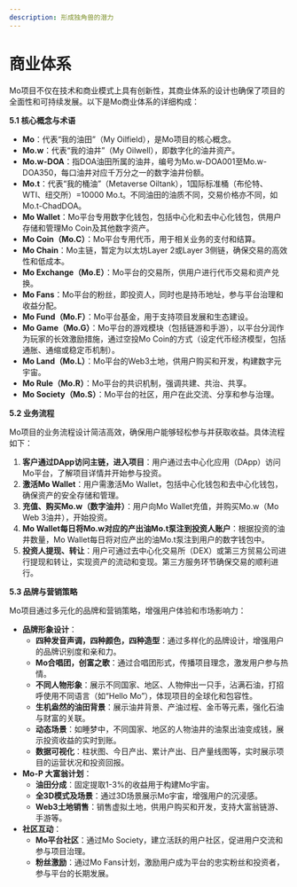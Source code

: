 ```yaml
---
description: 形成独角兽的潜力
---
```


# 商业体系

Mo项目不仅在技术和商业模式上具有创新性，其商业体系的设计也确保了项目的全面性和可持续发展。以下是Mo商业体系的详细构成：

**5.1 核心概念与术语**

* **Mo**：代表“我的油田”（My Oilfield），是Mo项目的核心概念。
* **Mo.w**：代表“我的油井”（My Oilwell），即数字化的油井资产。
* **Mo.w-DOA**：指DOA油田所属的油井，编号为Mo.w-DOA001至Mo.w-DOA350，每口油井对应千万分之一的数字油井份额。
* **Mo.t**：代表“我的桶油”（Metaverse Oiltank），1国际标准桶（布伦特、WTI、纽交所）=10000 Mo.t。不同油田的油质不同，交易价格亦不同，如Mo.t-ChadDOA。
* **Mo Wallet**：Mo平台专用数字化钱包，包括中心化和去中心化钱包，供用户存储和管理Mo Coin及其他数字资产。
* **Mo Coin（Mo.C）**：Mo平台专用代币，用于相关业务的支付和结算。
* **Mo Chain**：Mo主链，暂定为以太坊Layer 2或Layer 3侧链，确保交易的高效性和低成本。
* **Mo Exchange（Mo.E）**：Mo平台的交易所，供用户进行代币交易和资产兑换。
* **Mo Fans**：Mo平台的粉丝，即投资人，同时也是持币地址，参与平台治理和收益分配。
* **Mo Fund（Mo.F）**：Mo平台基金，用于支持项目发展和生态建设。
* **Mo Game（Mo.G）**：Mo平台的游戏模块（包括链游和手游），以平台分润作为玩家的长效激励措施，通过空投Mo Coin的方式（设定代币经济模型，包括通胀、通缩或稳定币机制）。
* **Mo Land（Mo.L）**：Mo平台的Web3土地，供用户购买和开发，构建数字元宇宙。
* **Mo Rule（Mo.R）**：Mo平台的共识机制，强调共建、共治、共享。
* **Mo Society（Mo.S）**：Mo平台的社区，用户在此交流、分享和参与治理。

**5.2 业务流程**

Mo项目的业务流程设计简洁高效，确保用户能够轻松参与并获取收益。具体流程如下：

1. **客户通过DApp访问主链，进入项目**：用户通过去中心化应用（DApp）访问Mo平台，了解项目详情并开始参与投资。
2. **激活Mo Wallet**：用户需激活Mo Wallet，包括中心化钱包和去中心化钱包，确保资产的安全存储和管理。
3. **充值、购买Mo.w（数字油井）**：用户向Mo Wallet充值，并购买Mo.w（Mo Web 3油井），开始投资。
4. **Mo Wallet每日将Mo.w对应的产出油Mo.t泵注到投资人账户**：根据投资的油井数量，Mo Wallet每日将对应产出的油Mo.t泵注到用户的数字钱包中。
5. **投资人提现、转让**：用户可通过去中心化交易所（DEX）或第三方贸易公司进行提现和转让，实现资产的流动和变现。第三方服务环节确保交易的顺利进行。

**5.3 品牌与营销策略**

Mo项目通过多元化的品牌和营销策略，增强用户体验和市场影响力：

* **品牌形象设计**：
  * **四种发音声调，四种颜色，四种造型**：通过多样化的品牌设计，增强用户的品牌识别度和亲和力。
  * **Mo合唱团，创富之歌**：通过合唱团形式，传播项目理念，激发用户参与热情。
  * **不同人物形象**：展示不同国家、地区、人物伸出一只手，沾满石油，打招呼使用不同语言（如“Hello Mo”），体现项目的全球化和包容性。
  * **生机盎然的油田背景**：展示油井背景、产油过程、金币等元素，强化石油与财富的关联。
  * **动态场景**：如睡梦中，不同国家、地区的人物油井的油泵出油变成钱，展示投资收益的实时到账。
  * **数据可视化**：柱状图、今日产出、累计产出、日产量线图等，实时展示项目的运营状况和投资回报。
* **Mo-P 大富翁计划**：
  * **油田分成**：固定提取1-3%的收益用于构建Mo宇宙。
  * **全3D模式及场景**：通过3D场景展示Mo宇宙，增强用户的沉浸感。
  * **Web3土地销售**：销售虚拟土地，供用户购买和开发，支持大富翁链游、手游等。
* **社区互动**：
  * **Mo平台社区**：通过Mo Society，建立活跃的用户社区，促进用户交流和参与项目治理。
  * **粉丝激励**：通过Mo Fans计划，激励用户成为平台的忠实粉丝和投资者，参与平台的长期发展。
